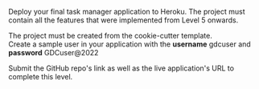 Deploy your final task manager application to Heroku. The project must contain all the features that were implemented from Level 5 onwards.

The project must be created from the cookie-cutter template.  
Create a sample user in your application with the **username** gdcuser and **password** GDCuser@2022

Submit the GitHub repo's link as well as the live application's URL to complete this level.